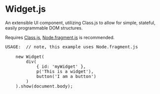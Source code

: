Widget.js
=========

An extensible UI component, utilizing Class.js to allow for simple, stateful, easily programmable DOM structures.

Requires <a href="https://github.com/BrittonRT/Class.js">Class.js</a>, <a href="https://github.com/BrittonRT/Node.fragment.js">Node.fragment.js</a> is recommended.

<pre>
USAGE:  // note, this example uses Node.fragment.js
	
	new Widget(
		div(
			{ id: 'myWidget' },
			p('This is a widget'),
			button('I am a button')
		)
	).show(document.body);
</pre>